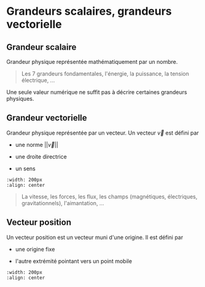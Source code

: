 # Grandeurs scalaires, grandeurs vectorielle

## Grandeur scalaire

Grandeur physique représentée mathématiquement par
un nombre.

> Les 7 grandeurs fondamentales, l'énergie, la puissance, la tension
électrique, ...

Une seule valeur numérique ne suffit pas à décrire certaines grandeurs
physiques.


## Grandeur vectorielle

Grandeur physique représentée par un vecteur. Un
vecteur $\vec{v}$ est défini par

-   une norme $||\vec{v}||$

-   une droite directrice

-   un sens

```{image} ../liste/vect_u.png
:width: 200px
:align: center
```
> La vitesse, les forces, les flux, les champs (magnétiques, électriques,
gravitationnels), l'aimantation, ...


## Vecteur position
Un vecteur position est un vecteur muni d'une origine.
Il est défini par

-   une origine fixe

-   l'autre extrémité pointant vers un point mobile


```{image} ../liste/vect_OM.png
:width: 200px
:align: center
```

